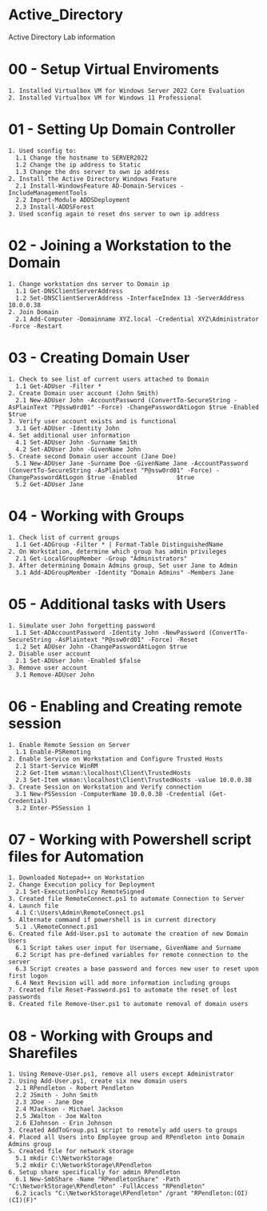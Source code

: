 # Active_Directory
Active Directory Lab information

# 00 - Setup Virtual Enviroments

    1. Installed Virtualbox VM for Windows Server 2022 Core Evaluation
    2. Installed Virtualbox VM for Windows 11 Professional
    

# 01 - Setting Up Domain Controller

    1. Used sconfig to:
      1.1 Change the hostname to SERVER2022
      1.2 Change the ip address to Static
      1.3 Change the dns server to own ip address
    2. Install the Active Directory Windows Feature
      2.1 Install-WindowsFeature AD-Domain-Services -IncludeManagementTools
      2.2 Import-Module ADDSDeployment
      2.3 Install-ADDSForest
    3. Used sconfig again to reset dns server to own ip address
    
    
# 02 - Joining a Workstation to the Domain

    1. Change workstation dns server to Domain ip
      1.1 Get-DNSClientServerAddress
      1.2 Set-DNSClientServerAddress -InterfaceIndex 13 -ServerAddress 10.0.0.38
    2. Join Domain
      2.1 Add-Computer -Domainname XYZ.local -Credential XYZ\Administrator -Force -Restart
      
      
# 03 - Creating Domain User

    1. Check to see list of current users attached to Domain
      1.1 Get-ADUser -Filter *
    2. Create Domain user account (John Smith)
      2.1 New-ADUser John -AccountPassword (ConvertTo-SecureString -AsPlainText "P@ssw0rd01" -Force) -ChangePasswordAtLogon $true -Enabled $true
    3. Verify user account exists and is functional
      3.1 Get-ADUser -Identity John
    4. Set additional user information
      4.1 Set-ADUser John -Surname Smith
      4.2 Set-ADUser John -GivenName John
    5. Create second Domain user account (Jane Doe)
      5.1 New-ADUser Jane -Surname Doe -GivenName Jane -AccountPassword (ConvertTo-SecureString -AsPlaintext "P@ssw0rd01" -Force) -ChangePasswordAtLogon $true -Enabled           $true
      5.2 Get-ADUser Jane
      
      
# 04 - Working with Groups

    1. Check list of current groups
      1.1 Get-ADGroup -Filter * | Format-Table DistinguishedName
    2. On Workstation, determine which group has admin privileges
      2.1 Get-LocalGroupMember -Group "Administrators"
    3. After determining Domain Admins group, Set user Jane to Admin
      3.1 Add-ADGroupMember -Identity "Domain Admins" -Members Jane
      
      
# 05 - Additional tasks with Users

    1. Simulate user John forgetting password
      1.1 Set-ADAccountPassword -Identity John -NewPassword (ConvertTo-SecureString -AsPlaintext "P@ssw0rd01" -Force) -Reset
      1.2 Set ADUser John -ChangePasswordAtLogon $true
    2. Disable user account
      2.1 Set-ADUser John -Enabled $false
    3. Remove user account
      3.1 Remove-ADUser John
      

# 06 - Enabling and Creating remote session
    
    1. Enable Remote Session on Server
      1.1 Enable-PSRemoting
    2. Enable Service on Workstation and Configure Trusted Hosts
      2.1 Start-Service WinRM
      2.2 Get-Item wsman:\localhost\Client\TrustedHosts
      2.3 Set-Item wsman:\localhost\Client\TrustedHosts -value 10.0.0.38
    3. Create Session on Workstation and Verify connection
      3.1 New-PSSession -ComputerName 10.0.0.38 -Credential (Get-Credential)
      3.2 Enter-PSSession 1
      
      
# 07 - Working with Powershell script files for Automation
    1. Downloaded Notepad++ on Workstation
    2. Change Execution policy for Deployment
      2.1 Set-ExecutionPolicy RemoteSigned
    3. Created file RemoteConnect.ps1 to automate Connection to Server
    4. Launch file
      4.1 C:\Users\Admin\RemoteConnect.ps1
    5. Alternate command if powershell is in current directory
      5.1 .\RemoteConnect.ps1
    6. Created file Add-User.ps1 to automate the creation of new Domain Users
      6.1 Script takes user input for Username, GivenName and Surname
      6.2 Script has pre-defined variables for remote connection to the server
      6.3 Script creates a base password and forces new user to reset upon first logon
      6.4 Next Revision will add more information including groups
    7. Created file Reset-Password.ps1 to automate the reset of lost passwords
    8. Created file Remove-User.ps1 to automate removal of domain users
    
# 08 - Working with Groups and Sharefiles
    1. Using Remove-User.ps1, remove all users except Administrator
    2. Using Add-User.ps1, create six new domain users
      2.1 RPendleton - Robert Pendleton
      2.2 JSmith - John Smith
      2.3 JDoe - Jane Doe
      2.4 MJackson - Michael Jackson
      2.5 JWalton - Joe Walton
      2.6 EJohnson - Erin Johnson
    3. Created AddToGroup.ps1 script to remotely add users to groups
    4. Placed all Users into Employee group and RPendleton into Domain Admins group
    5. Created file for network storage
      5.1 mkdir C:\NetworkStorage
      5.2 mkdir C:\NetworkStorage\RPendleton
    6. Setup share specifically for admin RPendleton
      6.1 New-SmbShare -Name "RPendletonShare" -Path "C:\NetworkStorage\RPendleton" -FullAccess "RPendleton"
      6.2 icacls "C:\NetworkStorage\RPendleton" /grant "RPendleton:(OI)(CI)(F)"
